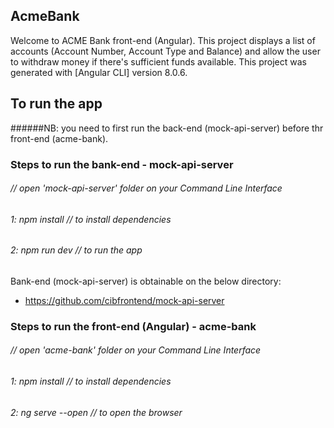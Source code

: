## AcmeBank

Welcome to ACME Bank front-end (Angular). This project displays a list of accounts (Account Number, Account Type and Balance) and allow the user to withdraw money if there's sufficient funds available. This project was generated with [Angular CLI] version 8.0.6.


## To run the app

######NB: you need to first run the back-end (mock-api-server) before thr front-end (acme-bank).

### Steps to run the bank-end - mock-api-server

###### // open 'mock-api-server' folder on your Command Line Interface
###### 1: npm install      // to install dependencies
###### 2: npm run dev      // to run the app

Bank-end (mock-api-server) is obtainable on the below directory:
- https://github.com/cibfrontend/mock-api-server

### Steps to run the front-end (Angular) - acme-bank

###### // open 'acme-bank' folder on your Command Line Interface
###### 1: npm install      // to install dependencies
###### 2: ng serve --open      // to open the browser
